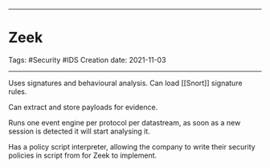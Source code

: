 -----------------------------------------------
# Zeek
Tags:  #Security #IDS
Creation date: 2021-11-03

-----------------------------------------------

Uses signatures and behavioural analysis. Can load [[Snort]] signature rules.

Can extract and store payloads for evidence.

Runs one event engine per protocol per datastream, as soon as a new session is detected it will start analysing it.

Has a policy script interpreter, allowing the company to write their security policies in script from for Zeek to implement.